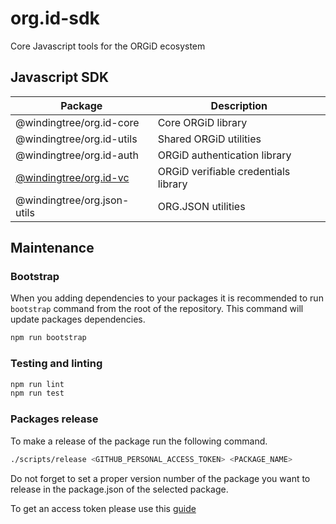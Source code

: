 # org.id-sdk
Core Javascript tools for the ORGiD ecosystem

## Javascript SDK

| Package  | Description  |
|---|---|
| @windingtree/org.id-core | Core ORGiD library |
| @windingtree/org.id-utils | Shared ORGiD utilities |
| @windingtree/org.id-auth | ORGiD authentication library |
| [@windingtree/org.id-vc](packages/vc/README.md) | ORGiD verifiable credentials library |
| @windingtree/org.json-utils  | ORG.JSON utilities |

## Maintenance

### Bootstrap

When you adding dependencies to your packages it is recommended to run `bootstrap` command from the root of the repository. This command will update packages dependencies.

```bash
npm run bootstrap
```

### Testing and linting

```bash
npm run lint
npm run test
```

### Packages release

To make a release of the package run the following command.

```bash
./scripts/release <GITHUB_PERSONAL_ACCESS_TOKEN> <PACKAGE_NAME>
```

Do not forget to set a proper version number of the package you want to release in the package.json of the selected package.

To get an access token please use this [guide](https://docs.github.com/en/github/authenticating-to-github/creating-a-personal-access-token)
